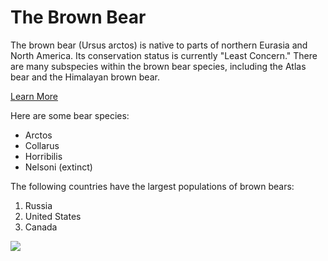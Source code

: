 <!DOCTYPE html>
<html>
<head>
<title>Animals Around the World</title>
</head>
<body>
<h1>The Brown Bear</h1>
<!-- A section that describes the brown bear -->
<p>The brown bear (Ursus arctos) is native to parts of northern Eurasia and North America. Its conservation status is currently "Least Concern." There are many subspecies within the brown bear species, including the Atlas bear and the Himalayan brown bear.</p>
<a href="https://en.wikipedia.org/wiki/Brown_bear">Learn More</a>
<p>Here are some bear species:</p>
<ul>
<li>Arctos</li>
<li>Collarus</li>
<li>Horribilis</li>
<li>Nelsoni (extinct)</li>
</ul>
<p>The following countries have the largest populations of brown bears:</p>
<ol>
<li>Russia</li>
<li>United States</li>
<li>Canada</li>
</ol>
<a href="#" target="_blank">
<img src="https://s3.amazonaws.com/codecademy-content/courses/web-101/web101-image_brownbear.jpg" /></a>
</body>
</html>

 

